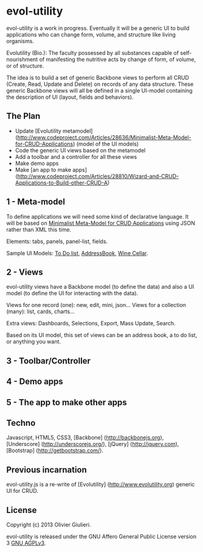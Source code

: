 # evol-utility

evol-utility is a work in progress. Eventually it will be a generic UI to build applications who can change form, volume, and structure like living organisms.

Evolutility (Bio.): The faculty possessed by all substances capable of self-nourishment of manifesting the nutritive acts by change of form, of volume, or of structure.

The idea is to build a set of generic Backbone views to perform all CRUD (Create, Read, Update and Delete) on records of any data structure.
These generic Backbone views will all be defined in a single UI-model containing the description of UI (layout, fields and behaviors).

## The Plan 

 * Update [Evolutility metamodel] (http://www.codeproject.com/Articles/28636/Minimalist-Meta-Model-for-CRUD-Applications) (model of the UI models)
 * Code the generic UI views based on the metamodel
 * Add a toolbar and a controller for all these views
 * Make demo apps
 * Make [an app to make apps] (http://www.codeproject.com/Articles/28810/Wizard-and-CRUD-Applications-to-Build-other-CRUD-A)


## 1 - Meta-model

To define applications we will need some kind of declarative language.
It will be based on [Minimalist Meta-Model for CRUD Applications](http://www.codeproject.com/Articles/28636/Minimalist-Meta-Model-for-CRUD-Applications)
using JSON rather than XML this time.

Elements: tabs, panels, panel-list, fields.

Sample UI Models:
[To Do list](http://github.com/evoluteur/evol-utility/blob/master/js/ui-models/todo.js),
[AddressBook](http://github.com/evoluteur/evol-utility/blob/master/js/ui-models/contacts.js),
[Wine Cellar](http://github.com/evoluteur/evol-utility/blob/master/js/ui-models/winecellar.js).

## 2 - Views

evol-utility views have a Backbone model (to define the data) and also a UI model (to define the UI for interacting with the data).

Views for one record (one): new, edit, mini, json...
Views for a collection (many): list, cards, charts...

Extra views:  Dashboards, Selections, Export, Mass Update, Search.

Based on its UI model, this set of views can be an address book, a to do list, or anything you want.

## 3 - Toolbar/Controller


## 4 - Demo apps


## 5 - The app to make other apps


## Techno

Javascript, HTML5, CSS3,
[Backbone] (http://backbonejs.org),
[Underscore] (http://underscorejs.org/),
[jQuery] (http://jquery.com),
[Bootstrap] (http://getbootstrap.com/).

## Previous incarnation

evol-utility.js is a re-write of [Evolutility] (http://www.evolutility.org) generic UI for CRUD.


## License

Copyright (c) 2013 Olivier Giulieri.

evol-utility is released under the GNU Affero General Public License version 3 [GNU AGPLv3](http://www.gnu.org/licenses/agpl-3.0.html).


